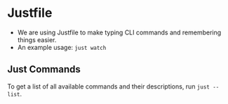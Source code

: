 # Justfile

- We are using Justfile to make typing CLI commands and remembering things easier.
- An example usage: `just watch`

## Just Commands

To get a list of all available commands and their descriptions, run `just --list`.
